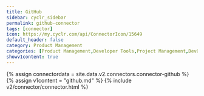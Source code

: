 ```yaml
---
title: GitHub
sidebar: cyclr_sidebar
permalink: github-connector
tags: [connector]
icon: https://my.cyclr.com/api/ConnectorIcon/15649
default_header: false
category: Product Management
categories: [Product Management,Developer Tools,Project Management,DevOps]
showv1content: true
---
```

{% assign connectordata = site.data.v2.connectors.connector-github %}
{% assign v1content = "github.md" %}
{% include v2/connector/connector.html %}	